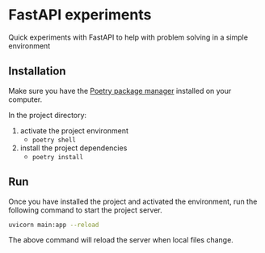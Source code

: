# FastAPI experiments
Quick experiments with FastAPI to help with problem solving in a simple environment

## Installation

Make sure you have the [Poetry package manager](https://python-poetry.org/) installed on your computer.

In the project directory:

1. activate the project environment
    - `poetry shell`
2. install the project dependencies
    - `poetry install`

## Run

Once you have installed the project and activated the environment, run the following command to start the project server.

```sh
uvicorn main:app --reload
```

The above command will reload the server when local files change.
